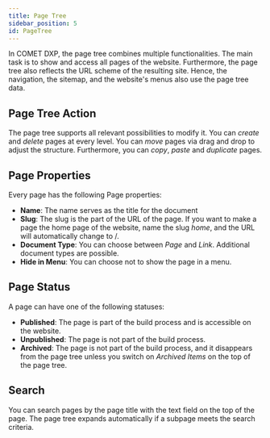 ```yaml
---
title: Page Tree
sidebar_position: 5
id: PageTree
---
```


In COMET DXP, the page tree combines multiple functionalities. The main task is to show and access all pages of the website. Furthermore, the page tree also reflects the URL scheme of the resulting site. Hence, the navigation, the sitemap, and the website's menus also use the page tree data.

## Page Tree Action

The page tree supports all relevant possibilities to modify it. You can _create_ and _delete_ pages at every level. You can _move_ pages via drag and drop to adjust the structure. Furthermore, you can _copy_, _paste_ and _duplicate_ pages.

## Page Properties

Every page has the following Page properties:

-   **Name**: The name serves as the title for the document
-   **Slug**: The slug is the part of the URL of the page. If you want to make a page the home page of the website, name the slug _home_, and the URL will automatically change to /.
-   **Document Type**: You can choose between _Page_ and _Link_. Additional document types are possible.
-   **Hide in Menu**: You can choose not to show the page in a menu.

## Page Status

A page can have one of the following statuses:

-   **Published**: The page is part of the build process and is accessible on the website.
-   **Unpublished**: The page is not part of the build process.
-   **Archived**: The page is not part of the build process, and it disappears from the page tree unless you switch on _Archived Items_ on the top of the page tree.

## Search

You can search pages by the page title with the text field on the top of the page. The page tree expands automatically if a subpage meets the search criteria.
